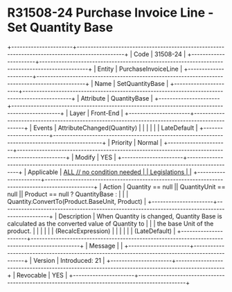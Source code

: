 # R31508-24 Purchase Invoice Line - Set Quantity Base
+----------------------+-----------------------------------------------------------------------------------------------+
| Code                 | 31508-24                                                                                      |
+----------------------+-----------------------------------------------------------------------------------------------+
| Entity               | PurchaseInvoiceLine                                                                           |
+----------------------+-----------------------------------------------------------------------------------------------+
| Name                 | SetQuantityBase                                                                               |
+----------------------+-----------------------------------------------------------------------------------------------+
| Attribute            | QuantityBase                                                                                  |
+----------------------+-----------------------------------------------------------------------------------------------+
| Layer                | Front-End                                                                                     |
+----------------------+-----------------------------------------------------------------------------------------------+
| Events               | AttributeChanged(Quantity)                                                                    |
|                      |                                                                                               |
|                      | LateDefault                                                                                   |
+----------------------+-----------------------------------------------------------------------------------------------+
| Priority             | Normal                                                                                        |
+----------------------+-----------------------------------------------------------------------------------------------+
| Modify               | YES                                                                                           |
+----------------------+-----------------------------------------------------------------------------------------------+
| Applicable           | [ALL // no condition needed                                                                   |
| Legislations         | ](https://confluence.erp.net/display/techdoc/Country+Specific+Functionality)                  |
+----------------------+-----------------------------------------------------------------------------------------------+
| Action               | Quantity == null \|\| QuantityUnit == null \|\| Product == null ? QuantityBase :              |
|                      | Quantity.ConvertTo(Product.BaseUnit, Product)                                                 |
+----------------------+-----------------------------------------------------------------------------------------------+
| Description          | When Quantity is changed, Quantity Base is calculated as the converted value of Quantity to   |
|                      | the base Unit of the product.                                                                 |
|                      |                                                                                               |
|                      | (RecalcExpression)                                                                            |
|                      |                                                                                               |
|                      | (LateDefault)                                                                                 |
+----------------------+-----------------------------------------------------------------------------------------------+
| Message              |                                                                                               |
+----------------------+-----------------------------------------------------------------------------------------------+
| Version              | Introduced: 21                                                                                |
+----------------------+-----------------------------------------------------------------------------------------------+
| Revocable            | YES                                                                                           |
+----------------------+-----------------------------------------------------------------------------------------------+

  

  

  
